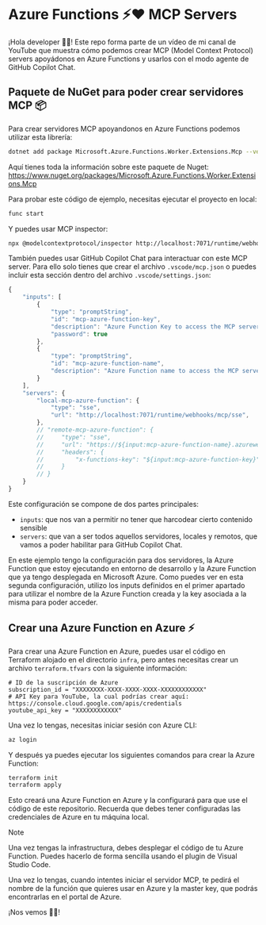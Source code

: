 
# Azure Functions ⚡️❤️ MCP Servers

¡Hola developer 👋🏻! Este repo forma parte de un vídeo de mi canal de YouTube que muestra cómo podemos crear MCP (Model Context Protocol) servers apoyádonos en Azure Functions y usarlos con el modo agente de GitHub Copilot Chat.

## Paquete de NuGet para poder crear servidores MCP 📦

Para crear servidores MCP apoyandonos en Azure Functions podemos utilizar esta librería:

```bash
dotnet add package Microsoft.Azure.Functions.Worker.Extensions.Mcp --version 1.0.0-preview.2
``` 

Aquí tienes toda la información sobre este paquete de Nuget: https://www.nuget.org/packages/Microsoft.Azure.Functions.Worker.Extensions.Mcp

Para probar este código de ejemplo, necesitas ejecutar el proyecto en local:

```bash
func start
```

Y puedes usar MCP inspector:

```bash
npx @modelcontextprotocol/inspector http://localhost:7071/runtime/webhooks/mcp/sse
```

También puedes usar GitHub Copilot Chat para interactuar con este MCP server. Para ello solo tienes que crear el archivo `.vscode/mcp.json` o puedes incluir esta sección dentro del archivo `.vscode/settings.json`:


```javascript
{
    "inputs": [
        {
            "type": "promptString",
            "id": "mcp-azure-function-key",
            "description": "Azure Function Key to access the MCP server on Azure",
            "password": true
        },
        {
            "type": "promptString",
            "id": "mcp-azure-function-name",
            "description": "Azure Function name to access the MCP server on Azure"
        }
    ],
    "servers": {
        "local-mcp-azure-function": {
            "type": "sse",
            "url": "http://localhost:7071/runtime/webhooks/mcp/sse",
        },
        // "remote-mcp-azure-function": {
        //     "type": "sse",
        //     "url": "https://${input:mcp-azure-function-name}.azurewebsites.net/runtime/webhooks/mcp/sse",
        //     "headers": {
        //         "x-functions-key": "${input:mcp-azure-function-key}"
        //     }
        // }
    }
}
```

Este configuración se compone de dos partes principales:

- `inputs`: que nos van a permitir no tener que harcodear cierto contenido sensible
- `servers`: que van a ser todos aquellos servidores, locales y remotos, que vamos a poder habilitar para GitHub Copilot Chat.

En este ejemplo tengo la configuración para dos servidores, la Azure Function que estoy ejecutando en entorno de desarrollo y la Azure Function que ya tengo desplegada en Microsoft Azure. Como puedes ver en esta segunda configuración, utilizo los inputs definidos en el primer apartado para utilizar el nombre de la Azure Function creada y la key asociada a la misma para poder acceder.

## Crear una Azure Function en Azure ⚡️

Para crear una Azure Function en Azure, puedes usar el código en Terraform alojado en el directorio `infra`, pero antes necesitas crear un archivo `terraform.tfvars` con la siguiente información:

```hcl
# ID de la suscripción de Azure
subscription_id = "XXXXXXXX-XXXX-XXXX-XXXX-XXXXXXXXXXXX"
# API Key para YouTube, la cual podrías crear aquí: https://console.cloud.google.com/apis/credentials
youtube_api_key = "XXXXXXXXXXXX"
```

Una vez lo tengas, necesitas iniciar sesión con Azure CLI:

```bash
az login
```

Y después ya puedes ejecutar los siguientes comandos para crear la Azure Function:

```bash
terraform init
terraform apply
```
Esto creará una Azure Function en Azure y la configurará para que use el código de este repositorio. Recuerda que debes tener configuradas las credenciales de Azure en tu máquina local.

> [!NOTE]
> Una vez tengas la infrastructura, debes desplegar el código de tu Azure Function. Puedes hacerlo de forma sencilla usando el plugin de Visual Studio Code.

Una vez lo tengas, cuando intentes iniciar el servidor MCP, te pedirá el nombre de la función que quieres usar en Azure y la master key, que podrás encontrarlas en el portal de Azure.


¡Nos vemos 👋🏻!